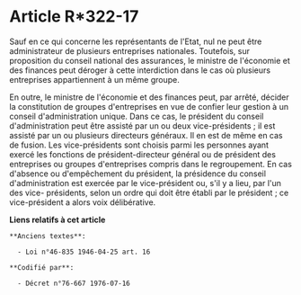 # Article R*322-17

Sauf en ce qui concerne les représentants de l'Etat, nul ne peut être administrateur de plusieurs entreprises nationales.
Toutefois, sur proposition du conseil national des assurances, le ministre de l'économie et des finances peut déroger à cette
interdiction dans le cas où plusieurs entreprises appartiennent à un même groupe.

En outre, le ministre de l'économie et des finances peut, par arrêté, décider la constitution de groupes d'entreprises en vue
de confier leur gestion à un conseil d'administration unique. Dans ce cas, le président du conseil d'administration peut être
assisté par un ou deux vice-présidents ; il est assisté par un ou plusieurs directeurs généraux. Il en est de même en cas de
fusion. Les vice-présidents sont choisis parmi les personnes ayant exercé les fonctions de président-directeur général ou de
président des entreprises ou groupes d'entreprises compris dans le regroupement. En cas d'absence ou d'empêchement du
président, la présidence du conseil d'administration est exercée par le vice-président ou, s'il y a lieu, par l'un des vice-
présidents, selon un ordre qui doit être établi par le président ; ce vice-président a alors voix délibérative.

**Liens relatifs à cet article**

	**Anciens textes**:

	  - Loi n°46-835 1946-04-25 art. 16

	**Codifié par**:

	  - Décret n°76-667 1976-07-16
